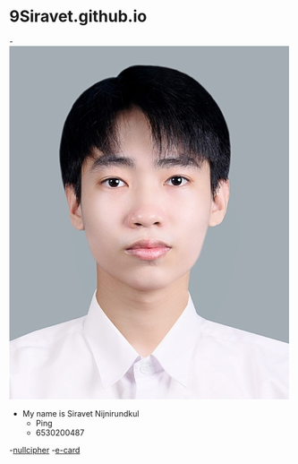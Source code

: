 # 9Siravet.github.io

-![Mypic/siravet](Mypic/siravet.jpg)
- My name is Siravet Nijnirundkul
  - Ping  
  - 6530200487  
 


-[nullcipher](null_cipher)
-[e-card](e-cardchristmas)
